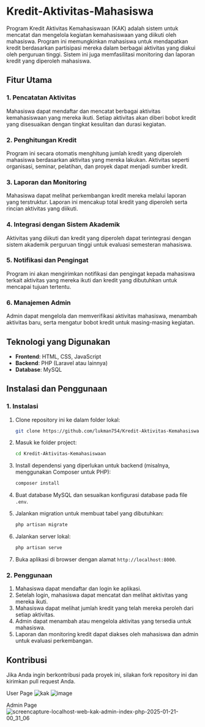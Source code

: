 # Kredit-Aktivitas-Mahasiswa
Program Kredit Aktivitas Kemahasiswaan (KAK) adalah sistem untuk mencatat dan mengelola kegiatan kemahasiswaan yang diikuti oleh mahasiswa. Program ini memungkinkan mahasiswa untuk mendapatkan kredit berdasarkan partisipasi mereka dalam berbagai aktivitas yang diakui oleh perguruan tinggi. Sistem ini juga memfasilitasi monitoring dan laporan kredit yang diperoleh mahasiswa.

## Fitur Utama

### 1. **Pencatatan Aktivitas**
Mahasiswa dapat mendaftar dan mencatat berbagai aktivitas kemahasiswaan yang mereka ikuti. Setiap aktivitas akan diberi bobot kredit yang disesuaikan dengan tingkat kesulitan dan durasi kegiatan.

### 2. **Penghitungan Kredit**
Program ini secara otomatis menghitung jumlah kredit yang diperoleh mahasiswa berdasarkan aktivitas yang mereka lakukan. Aktivitas seperti organisasi, seminar, pelatihan, dan proyek dapat menjadi sumber kredit.

### 3. **Laporan dan Monitoring**
Mahasiswa dapat melihat perkembangan kredit mereka melalui laporan yang terstruktur. Laporan ini mencakup total kredit yang diperoleh serta rincian aktivitas yang diikuti.

### 4. **Integrasi dengan Sistem Akademik**
Aktivitas yang diikuti dan kredit yang diperoleh dapat terintegrasi dengan sistem akademik perguruan tinggi untuk evaluasi semesteran mahasiswa.

### 5. **Notifikasi dan Pengingat**
Program ini akan mengirimkan notifikasi dan pengingat kepada mahasiswa terkait aktivitas yang mereka ikuti dan kredit yang dibutuhkan untuk mencapai tujuan tertentu.

### 6. **Manajemen Admin**
Admin dapat mengelola dan memverifikasi aktivitas mahasiswa, menambah aktivitas baru, serta mengatur bobot kredit untuk masing-masing kegiatan.

## Teknologi yang Digunakan
- **Frontend**: HTML, CSS, JavaScript
- **Backend**: PHP (Laravel atau lainnya)
- **Database**: MySQL

## Instalasi dan Penggunaan

### 1. **Instalasi**

1. Clone repository ini ke dalam folder lokal:
    ```bash
    git clone https://github.com/lukman754/Kredit-Aktivitas-Kemahasiswaan.git
    ```

2. Masuk ke folder project:
    ```bash
    cd Kredit-Aktivitas-Kemahasiswaan
    ```

3. Install dependensi yang diperlukan untuk backend (misalnya, menggunakan Composer untuk PHP):
    ```bash
    composer install
    ```

4. Buat database MySQL dan sesuaikan konfigurasi database pada file `.env`.

5. Jalankan migration untuk membuat tabel yang dibutuhkan:
    ```bash
    php artisan migrate
    ```

6. Jalankan server lokal:
    ```bash
    php artisan serve
    ```

7. Buka aplikasi di browser dengan alamat `http://localhost:8000`.

### 2. **Penggunaan**

1. Mahasiswa dapat mendaftar dan login ke aplikasi.
2. Setelah login, mahasiswa dapat mencatat dan melihat aktivitas yang mereka ikuti.
3. Mahasiswa dapat melihat jumlah kredit yang telah mereka peroleh dari setiap aktivitas.
4. Admin dapat menambah atau mengelola aktivitas yang tersedia untuk mahasiswa.
5. Laporan dan monitoring kredit dapat diakses oleh mahasiswa dan admin untuk evaluasi perkembangan.

## Kontribusi
Jika Anda ingin berkontribusi pada proyek ini, silakan fork repository ini dan kirimkan pull request Anda.

User Page
![kak](https://github.com/user-attachments/assets/09c812e7-e227-4d54-a977-b59a6f86ec2f)
![image](https://github.com/user-attachments/assets/65015cb6-9bed-41ae-97ac-7d9bc83add89)

Admin Page
![screencapture-localhost-web-kak-admin-index-php-2025-01-21-00_31_06](https://github.com/user-attachments/assets/9de769d0-c1a8-4480-9497-ba0b4dcfb79f)
